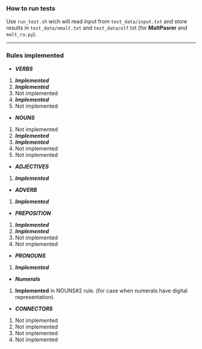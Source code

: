 ### How to run tests

Use `run_test.sh` wich will read input from `test_data/input.txt` and store results in `test_data/omalt.txt` and `test_data/olf`.txt (for **MaltPasrer** and `malt_ru.py`).


---
### Rules implemented

* ***VERBS***

1. ***Implemented***
2. ***Implemented***
3. Not implemented
4. ***Implemented***
5. Not implemented


* ***NOUNS***

1. Not implemented
2. ***Implemented***
3. ***Implemented***
4. Not implemented
5. Not implemented


* ***ADJECTIVES***

1. ***Implemented***


* ***ADVERB***

1. ***Implemented***

* ***PREPOSITION***

1. ***Implemented***
2. ***Implemented***
3. Not implemented
4. Not implemented


* ***PRONOUNS***

1. ***Implemented***


* ***Numerals***

1. **Implemented** in NOUNS#2 rule. (for case when numerals have digital representation).


* ***CONNECTORS***

1. Not implemented
2. Not implemented
3. Not implemented
4. Not implemented